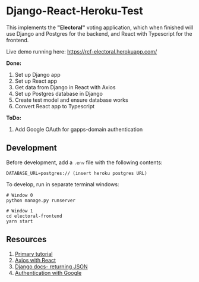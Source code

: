 # Django-React-Heroku-Test

This implements the **"Electoral"** voting application, which when finished will
use Django and Postgres for the backend, and React with Typescript for the frontend.

Live demo running here: <https://rcf-electoral.herokuapp.com/>

**Done:**

1. Set up Django app
1. Set up React app
1. Get data from Django in React with Axios
1. Set up Postgres database in Django
1. Create test model and ensure database works
1. Convert React app to Typescript

**ToDo:**

1. Add Google OAuth for gapps-domain authentication

## Development

Before development, add a `.env` file with the following contents:

```
DATABASE_URL=postgres:// (insert heroku postgres URL)
```

To develop, run in separate terminal windows:

```
# Window 0
python manage.py runserver

# Window 1
cd electoral-frontend
yarn start
```

## Resources

1. [Primary
   tutorial](https://librenepal.com/article/django-and-create-react-app-together-on-heroku/)
1. [Axios with React](https://alligator.io/react/axios-react/)
1. [Django docs- returning JSON](https://docs.djangoproject.com/en/3.0/ref/request-response/#jsonresponse-objects)
1. [Authentication with
   Google](https://medium.com/trabe/oauth-authentication-in-django-with-social-auth-c67a002479c1)
